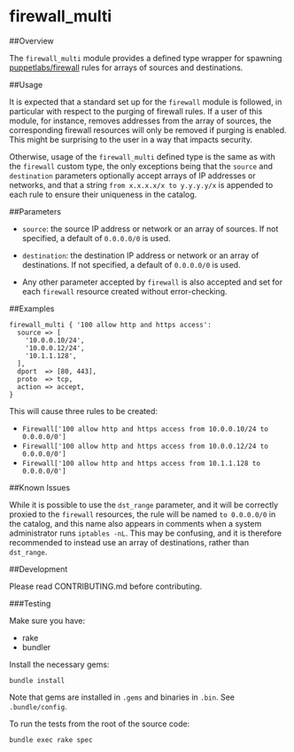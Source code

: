 # firewall_multi

##Overview

The `firewall_multi` module provides a defined type wrapper for spawning [puppetlabs/firewall](https://github.com/puppetlabs/puppetlabs-firewall) rules for arrays of sources and destinations.

##Usage

It is expected that a standard set up for the `firewall` module is followed, in particular with respect to the purging of firewall rules.  If a user of this module, for instance, removes addresses from the array of sources, the corresponding firewall resources will only be removed if purging is enabled.  This might be surprising to the user in a way that impacts security.

Otherwise, usage of the `firewall_multi` defined type is the same as with the `firewall` custom type, the only exceptions being that the `source` and `destination` parameters optionally accept arrays of IP addresses or networks, and that a string `from x.x.x.x/x to y.y.y.y/x` is appended to each rule to ensure their uniqueness in the catalog.

##Parameters

* `source`: the source IP address or network or an array of sources.  If not specified, a default of `0.0.0.0/0` is used.

* `destination`: the destination IP address or network or an array of destinations.  If not specified, a default of `0.0.0.0/0` is used.

* Any other parameter accepted by `firewall` is also accepted and set for each `firewall` resource created without error-checking.

##Examples

~~~puppet
firewall_multi { '100 allow http and https access':
  source => [
    '10.0.0.10/24',
    '10.0.0.12/24',
    '10.1.1.128',
  ],
  dport  => [80, 443],
  proto  => tcp,
  action => accept,
}
~~~

This will cause three rules to be created:

* `Firewall['100 allow http and https access from 10.0.0.10/24 to 0.0.0.0/0']`
* `Firewall['100 allow http and https access from 10.0.0.12/24 to 0.0.0.0/0']`
* `Firewall['100 allow http and https access from 10.1.1.128 to 0.0.0.0/0']`

##Known Issues

While it is possible to use the `dst_range` parameter, and it will be correctly proxied to the `firewall` resources, the rule will be named `to 0.0.0.0/0` in the catalog, and this name also appears in comments when a system administrator runs `iptables -nL`.  This may be confusing, and it is therefore recommended to instead use an array of destinations, rather than `dst_range`.

##Development

Please read CONTRIBUTING.md before contributing.

###Testing

Make sure you have:

* rake
* bundler

Install the necessary gems:

    bundle install

Note that gems are installed in `.gems` and binaries in `.bin`.  See `.bundle/config`.

To run the tests from the root of the source code:

    bundle exec rake spec
